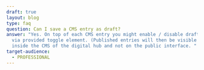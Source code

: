```yaml
---
draft: true
layout: blog
type: faq
question: Can I save a CMS entry as draft?
answer: "Yes. On top of each CMS entry you might enable / disable draft status
  via provided toggle element. (Published entries will then be visible only
  inside the CMS of the digital hub and not on the public interface. "
target-audience:
  - PROFESSIONAL
---
```

